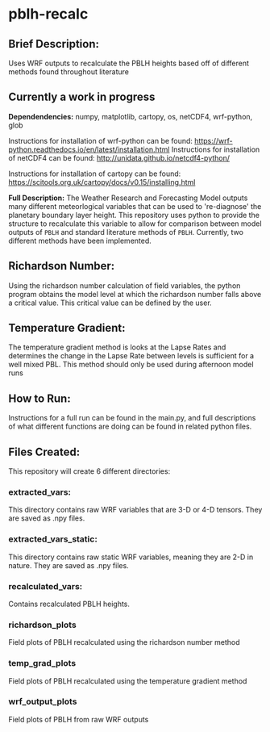 # pblh-recalc
## Brief Description:
Uses WRF outputs to recalculate the PBLH heights based off of different methods found throughout literature
## Currently a work in progress

**Dependendencies:** numpy, matplotlib, cartopy, os, netCDF4, wrf-python, glob

Instructions for installation of wrf-python can be found: https://wrf-python.readthedocs.io/en/latest/installation.html
Instructions for installation of netCDF4 can be found: http://unidata.github.io/netcdf4-python/

Instructions for installation of cartopy can be found: https://scitools.org.uk/cartopy/docs/v0.15/installing.html

**Full Description:**
The Weather Research and Forecasting Model outputs many different meteorlogical variables that can be used to 're-diagnose' the planetary boundary layer height. This repository uses python to provide the structure to recalculate this variable to allow for comparison between model outputs of `PBLH` and standard literature methods of `PBLH`. Currently, two different methods have been implemented. 

## Richardson Number:
Using the richardson number calculation of field variables, the python program obtains the model level at which the richardson number falls above a critical value. This critical value can be defined by the user. 

## Temperature Gradient:
The temperature gradient method is looks at the Lapse Rates and determines the change in the Lapse Rate between levels is sufficient for a well mixed PBL. This method should only be used during afternoon model runs


## How to Run:

Instructions for a full run can be found in the main.py, and full descriptions of what different functions are doing can be found in related python files. 

## Files Created:

This repository will create 6 different directories:

### extracted_vars:

This directory contains raw WRF variables that are 3-D or 4-D tensors. They are saved as .npy files.

### extracted_vars_static:

This directory contains raw static WRF variables, meaning they are 2-D in nature. They are saved as .npy files.

### recalculated_vars:

Contains recalculated PBLH heights. 

### richardson_plots

Field plots of PBLH recalculated using the richardson number method

### temp_grad_plots

Field plots of PBLH recalculated using the temperature gradient method

### wrf_output_plots

Field plots of PBLH from raw WRF outputs



